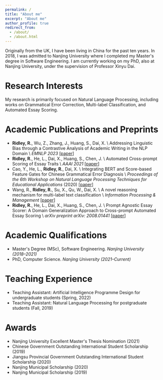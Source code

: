 ```yaml
---
permalink: /
title: "About me"
excerpt: "About me"
author_profile: true
redirect_from: 
  - /about/
  - /about.html
---
```


Originally from the UK, I have been living in China for the past ten years. In 2018, I was admitted to Nanjing University where I completed my Master's degree in Software Engineering. I am currently working on my PhD, also at Nanjing University, under the supervision of Professor Xinyu Dai.

Research Interests
======

My research is primarily focused on Natural Language Processing, including works on Grammatical Error Correction, Multi-label Classification, and Automated Essay Scoring.

Academic Publications and Preprints
======
* **Ridley, R.**, Wu, Z., Zhang, J., Huang, S., Dai, X. \\
Addressing Linguistic Bias through a Contrastive Analysis of Academic Writing in the NLP Domain \\
*EMNLP 2023* [[paper](https://aclanthology.org/2023.emnlp-main.1042)]
* **Ridley, R.**, He, L., Dai, X., Huang, S., Chen, J. \\
Automated Cross-prompt Scoring of Essay Traits \\
*AAAI 2021* [[paper](https://ojs.aaai.org/index.php/AAAI/article/view/17620)]
* Cao, Y., He, L., **Ridley, R.**, Dai, X. \\
Integrating BERT and Score-based Feature Gates for Chinese Grammatical Error Diagnosis \\
*Proceedings of the 6th Workshop on Natural Language Processing Techniques for Educational Applications* (2020) [[paper](https://www.aclweb.org/anthology/2020.nlptea-1.7/)]
* Wang, R., **Ridley, R.**, Su, X., Qu, W., Dai, X. \\
A novel reasoning mechanism for multi-label text classification \\
*Information Processing & Management* [[paper](https://www.sciencedirect.com/science/article/pii/S0306457320309341)]
* **Ridley, R.**, He, L., Dai, X., Huang, S., Chen, J. \\
Prompt Agnostic Essay Scorer: A Domain Generalization Approach to Cross-prompt Automated Essay Scoring \\
*arXiv preprint arXiv: 2008.01441* [[paper](https://arxiv.org/abs/2008.01441v1)]

Academic Qualifications
======
* Master's Degree (MSc), Software Engineering. *Nanjing University (2018–2021)*
* PhD, Computer Science. *Nanjing University (2021–Current)*

Teaching Experience
======
* Teaching Assistant: Artificial Intelligence Programme Design for undergraduate students (Spring, 2022)
* Teaching Assistant: Natural Language Processing for postgraduate students (Fall, 2019)

Awards
======
* Nanjing University Excellent Master's Thesis Nomination (2021)
* Chinese Government Outstanding International Student Scholarship (2019)
* Jiangsu Provincial Government Outstanding International Student Scholarship (2020)
* Nanjing Municipal Scholarship (2020)
* Nanjing Municipal Scholarship (2019)

